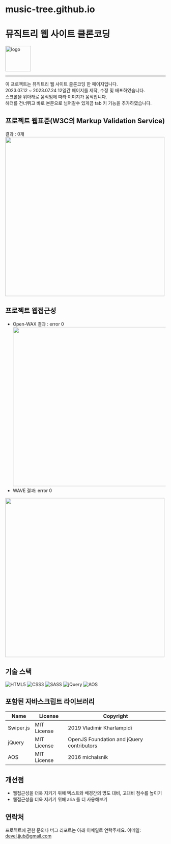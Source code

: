 # music-tree.github.io
# 뮤직트리 웹 사이트 클론코딩 

  <img alt="logo" src="https://github.com/jjub0217/beautiful.github.io/assets/62126380/29426289-ee82-41b8-8acb-36bf97fe603c" width=80>


----
이 프로젝트는 뮤직트리 웹 사이트 클론코딩 한 페이지입니다. <br>
2023.07.12 ~ 2023.07.24 12일간 페이지를 제작, 수정 및 배포하였습니다. 
<br>
스크롤을 위아래로 움직임에 따라 이미지가 움직입니다.
<br>
헤더를 건너뛰고 바로 본문으로 넘어갈수 있게끔 tab 키 기능을 추가하였습니다.



## 프로젝트 웹표준(W3C의 Markup Validation Service)
결과 : 0개 <br>
<img src="https://github.com/jjub0217/beautiful.github.io/assets/62126380/ea6a0235-a320-4d16-b63f-bf6bb9623a0d" width=500> <br>


## 프로젝트 웹접근성
- Open-WAX 결과 : error 0<br>
<img src="https://github.com/jjub0217/beautiful.github.io/assets/62126380/2a1c31e7-4be5-42cc-9d53-bd1ccbab14e9" width=500> <br>
- WAVE 결과: error 0<br>
<img src="https://github.com/jjub0217/beautiful.github.io/assets/62126380/ffb245d7-2bab-4bd5-826f-e4e504108665" width=500>


## 기술 스택
![HTML5](https://img.shields.io/badge/HTML5-FE642E?style=flat-square&logo=HTML5&logoColor=white)
![CSS3](https://img.shields.io/badge/CSS3-2E9AFE?style=flat-square&logo=CSS3&logoColor=white)
![SASS](https://img.shields.io/badge/Sass-cc6699?style=flat-square&logo=sass&logoColor=white)
![jQuery](https://img.shields.io/badge/jQuery-0769ad?style=flat-square&logo=jQuery&logoColor=white)
![AOS](https://img.shields.io/badge/AOS-%236172bc?style=flat-square)



## 포함된 자바스크립트 라이브러리
| Name      | License     | Copyright                                 |
| --------- | ----------- | ----------------------------------------- |
| Swiper.js | MIT License | 2019 Vladimir Kharlampidi                 |
| jQuery    | MIT License | OpenJS Foundation and jQuery contributors |
| AOS       | MIT License | 2016 michalsnik                           |



## 개선점
- 웹접근성을 더욱 지키기 위해 텍스트와 배경간의 명도 대비, 고대비 점수를 높이기
- 웹접근성을 더욱 지키기 위해 aria 를 더 사용해보기


## 연락처
프로젝트에 관한 문의나 버그 리포트는 아래 이메일로 연락주세요.
이메일: devel.jjub@gmail.com

